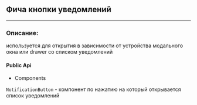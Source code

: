 ## Фича кнопки уведомлений

_____

### Описание: 
используется для открытия в зависимости от устройства модального окна или drawer со списком уведомлений


#### Public Api 

- Components

 `NotificationButton` - компонент по нажатию на который открывается список уведомлений








